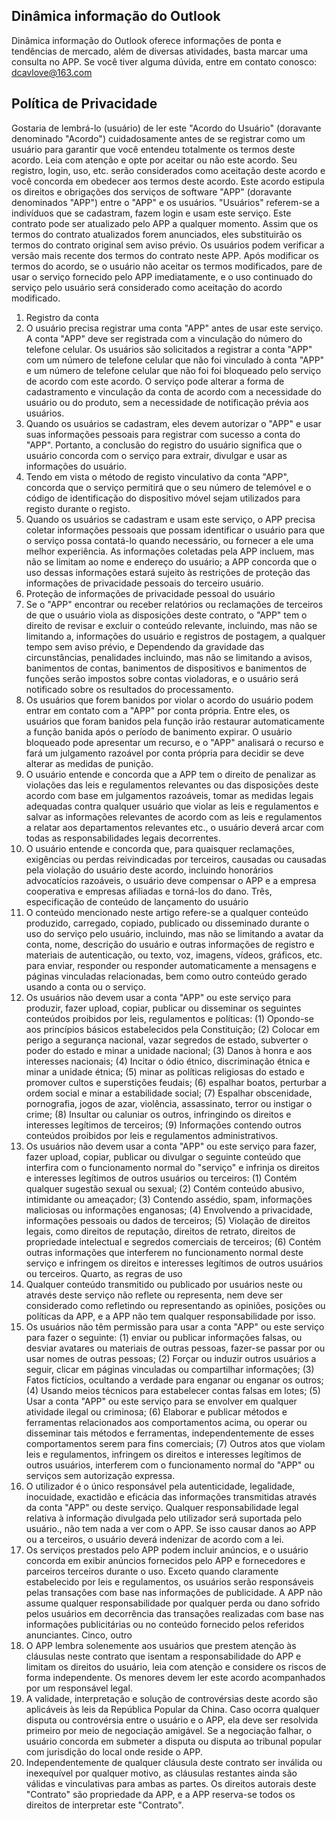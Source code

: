 ## Dinâmica informação do Outlook


Dinâmica informação do Outlook oferece informações de ponta e tendências de mercado, além de diversas atividades, basta marcar uma consulta no APP.
Se você tiver alguma dúvida, entre em contato conosco: dcavlove@163.com


## Política de Privacidade

Gostaria de lembrá-lo (usuário) de ler este "Acordo do Usuário" (doravante denominado "Acordo") cuidadosamente antes de se registrar como um usuário para garantir que você entendeu totalmente os termos deste acordo. Leia com atenção e opte por aceitar ou não este acordo. Seu registro, login, uso, etc. serão considerados como aceitação deste acordo e você concorda em obedecer aos termos deste acordo. Este acordo estipula os direitos e obrigações dos serviços de software "APP" (doravante denominados "APP") entre o "APP" e os usuários. "Usuários" referem-se a indivíduos que se cadastram, fazem login e usam este serviço. Este contrato pode ser atualizado pelo APP a qualquer momento. Assim que os termos do contrato atualizados forem anunciados, eles substituirão os termos do contrato original sem aviso prévio. Os usuários podem verificar a versão mais recente dos termos do contrato neste APP. Após modificar os termos do acordo, se o usuário não aceitar os termos modificados, pare de usar o serviço fornecido pelo APP imediatamente, e o uso continuado do serviço pelo usuário será considerado como aceitação do acordo modificado.
1. Registro da conta
1. O usuário precisa registrar uma conta "APP" antes de usar este serviço. A conta "APP" deve ser registrada com a vinculação do número do telefone celular. Os usuários são solicitados a registrar a conta "APP" com um número de telefone celular que não foi vinculado à conta "APP" e um número de telefone celular que não foi foi bloqueado pelo serviço de acordo com este acordo. O serviço pode alterar a forma de cadastramento e vinculação da conta de acordo com a necessidade do usuário ou do produto, sem a necessidade de notificação prévia aos usuários.
2. Quando os usuários se cadastram, eles devem autorizar o "APP" e usar suas informações pessoais para registrar com sucesso a conta do "APP". Portanto, a conclusão do registro do usuário significa que o usuário concorda com o serviço para extrair, divulgar e usar as informações do usuário.
3. Tendo em vista o método de registo vinculativo da conta "APP", concorda que o serviço permitirá que o seu número de telemóvel e o código de identificação do dispositivo móvel sejam utilizados para registo durante o registo.
4. Quando os usuários se cadastram e usam este serviço, o APP precisa coletar informações pessoais que possam identificar o usuário para que o serviço possa contatá-lo quando necessário, ou fornecer a ele uma melhor experiência. As informações coletadas pela APP incluem, mas não se limitam ao nome e endereço do usuário; a APP concorda que o uso dessas informações estará sujeito às restrições de proteção das informações de privacidade pessoais do terceiro usuário.
2. Proteção de informações de privacidade pessoal do usuário
1. Se o "APP" encontrar ou receber relatórios ou reclamações de terceiros de que o usuário viola as disposições deste contrato, o "APP" tem o direito de revisar e excluir o conteúdo relevante, incluindo, mas não se limitando a, informações do usuário e registros de postagem, a qualquer tempo sem aviso prévio, e Dependendo da gravidade das circunstâncias, penalidades incluindo, mas não se limitando a avisos, banimentos de contas, banimentos de dispositivos e banimentos de funções serão impostos sobre contas violadoras, e o usuário será notificado sobre os resultados do processamento.
2. Os usuários que forem banidos por violar o acordo do usuário podem entrar em contato com a "APP" por conta própria. Entre eles, os usuários que foram banidos pela função irão restaurar automaticamente a função banida após o período de banimento expirar. O usuário bloqueado pode apresentar um recurso, e o "APP" analisará o recurso e fará um julgamento razoável por conta própria para decidir se deve alterar as medidas de punição.
3. O usuário entende e concorda que a APP tem o direito de penalizar as violações das leis e regulamentos relevantes ou das disposições deste acordo com base em julgamentos razoáveis, tomar as medidas legais adequadas contra qualquer usuário que violar as leis e regulamentos e salvar as informações relevantes de acordo com as leis e regulamentos a relatar aos departamentos relevantes etc., o usuário deverá arcar com todas as responsabilidades legais decorrentes.
4. O usuário entende e concorda que, para quaisquer reclamações, exigências ou perdas reivindicadas por terceiros, causadas ou causadas pela violação do usuário deste acordo, incluindo honorários advocatícios razoáveis, o usuário deve compensar o APP e a empresa cooperativa e empresas afiliadas e torná-los do dano.
Três, especificação de conteúdo de lançamento do usuário
1. O conteúdo mencionado neste artigo refere-se a qualquer conteúdo produzido, carregado, copiado, publicado ou disseminado durante o uso do serviço pelo usuário, incluindo, mas não se limitando a avatar da conta, nome, descrição do usuário e outras informações de registro e materiais de autenticação, ou texto, voz, imagens, vídeos, gráficos, etc. para enviar, responder ou responder automaticamente a mensagens e páginas vinculadas relacionadas, bem como outro conteúdo gerado usando a conta ou o serviço.
2. Os usuários não devem usar a conta "APP" ou este serviço para produzir, fazer upload, copiar, publicar ou disseminar os seguintes conteúdos proibidos por leis, regulamentos e políticas:
(1) Opondo-se aos princípios básicos estabelecidos pela Constituição;
(2) Colocar em perigo a segurança nacional, vazar segredos de estado, subverter o poder do estado e minar a unidade nacional;
(3) Danos à honra e aos interesses nacionais;
(4) Incitar o ódio étnico, discriminação étnica e minar a unidade étnica;
(5) minar as políticas religiosas do estado e promover cultos e superstições feudais;
(6) espalhar boatos, perturbar a ordem social e minar a estabilidade social;
(7) Espalhar obscenidade, pornografia, jogos de azar, violência, assassinato, terror ou instigar o crime;
(8) Insultar ou caluniar os outros, infringindo os direitos e interesses legítimos de terceiros;
(9) Informações contendo outros conteúdos proibidos por leis e regulamentos administrativos.
3. Os usuários não devem usar a conta "APP" ou este serviço para fazer, fazer upload, copiar, publicar ou divulgar o seguinte conteúdo que interfira com o funcionamento normal do "serviço" e infrinja os direitos e interesses legítimos de outros usuários ou terceiros:
(1) Contém qualquer sugestão sexual ou sexual;
(2) Contém conteúdo abusivo, intimidante ou ameaçador;
(3) Contendo assédio, spam, informações maliciosas ou informações enganosas;
(4) Envolvendo a privacidade, informações pessoais ou dados de terceiros;
(5) Violação de direitos legais, como direitos de reputação, direitos de retrato, direitos de propriedade intelectual e segredos comerciais de terceiros;
(6) Contém outras informações que interferem no funcionamento normal deste serviço e infringem os direitos e interesses legítimos de outros usuários ou terceiros.
Quarto, as regras de uso
1. Qualquer conteúdo transmitido ou publicado por usuários neste ou através deste serviço não reflete ou representa, nem deve ser considerado como refletindo ou representando as opiniões, posições ou políticas da APP, e a APP não tem qualquer responsabilidade por isso.
2. Os usuários não têm permissão para usar a conta "APP" ou este serviço para fazer o seguinte:
(1) enviar ou publicar informações falsas, ou desviar avatares ou materiais de outras pessoas, fazer-se passar por ou usar nomes de outras pessoas;
(2) Forçar ou induzir outros usuários a seguir, clicar em páginas vinculadas ou compartilhar informações;
(3) Fatos fictícios, ocultando a verdade para enganar ou enganar os outros;
(4) Usando meios técnicos para estabelecer contas falsas em lotes;
(5) Usar a conta "APP" ou este serviço para se envolver em qualquer atividade ilegal ou criminosa;
(6) Elaborar e publicar métodos e ferramentas relacionados aos comportamentos acima, ou operar ou disseminar tais métodos e ferramentas, independentemente de esses comportamentos serem para fins comerciais;
(7) Outros atos que violam leis e regulamentos, infringem os direitos e interesses legítimos de outros usuários, interferem com o funcionamento normal do "APP" ou serviços sem autorização expressa.
3. O utilizador é o único responsável pela autenticidade, legalidade, inocuidade, exactidão e eficácia das informações transmitidas através da conta "APP" ou deste serviço. Qualquer responsabilidade legal relativa à informação divulgada pelo utilizador será suportada pelo usuário., não tem nada a ver com o APP.
Se isso causar danos ao APP ou a terceiros, o usuário deverá indenizar de acordo com a lei.
4. Os serviços prestados pelo APP podem incluir anúncios, e o usuário concorda em exibir anúncios fornecidos pelo APP e fornecedores e parceiros terceiros durante o uso. Exceto quando claramente estabelecido por leis e regulamentos, os usuários serão responsáveis ​​pelas transações com base nas informações de publicidade.
A APP não assume qualquer responsabilidade por qualquer perda ou dano sofrido pelos usuários em decorrência das transações realizadas com base nas informações publicitárias ou no conteúdo fornecido pelos referidos anunciantes.
Cinco, outro
1. O APP lembra solenemente aos usuários que prestem atenção às cláusulas neste contrato que isentam a responsabilidade do APP e limitam os direitos do usuário, leia com atenção e considere os riscos de forma independente. Os menores devem ler este acordo acompanhados por um responsável legal.
2. A validade, interpretação e solução de controvérsias deste acordo são aplicáveis ​​às leis da República Popular da China. Caso ocorra qualquer disputa ou controvérsia entre o usuário e o APP, ela deve ser resolvida primeiro por meio de negociação amigável. Se a negociação falhar, o usuário concorda em submeter a disputa ou disputa ao tribunal popular com jurisdição do local onde reside o APP.
3. Independentemente de qualquer cláusula deste contrato ser inválida ou inexequível por qualquer motivo, as cláusulas restantes ainda são válidas e vinculativas para ambas as partes.
Os direitos autorais deste "Contrato" são propriedade da APP, e a APP reserva-se todos os direitos de interpretar este "Contrato".
